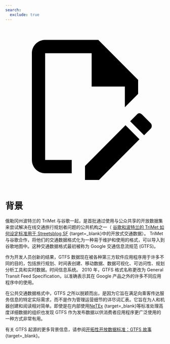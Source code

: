 ```yaml
---
search:
  exclude: true
---
```

<svg class="pencil" xmlns="http://www.w3.org/2000/svg" viewBox="0 0 24 24"><path d="M10 20H6V4h7v5h5v3.1l2-2V8l-6-6H6c-1.1 0-2 .9-2 2v16c0 1.1.9 2 2 2h4v-2m10.2-7c.1 0 .3.1.4.2l1.3 1.3c.2.2.2.6 0 .8l-1 1-2.1-2.1 1-1c.1-.1.2-.2.4-.2m0 3.9L14.1 23H12v-2.1l6.1-6.1 2.1 2.1Z"/></svg>

# 背景

俄勒冈州波特兰的 TriMet 与谷歌一起，是首批通过使用与公众共享的开放数据集来尝试解决在线交通旅行规划者问题的公共机构之一（ [谷歌和波特兰的 TriMet 如何设定标准用于 Streetsblog SF](https://sf.streetsblog.org/2010/01/05/how-google-and-portlands-trimet-set-the-standard-for-open-transit-data/) {target=\_blank}中的开放式交通数据）。 TriMet 与谷歌合作，将他们的交通数据格式化为一种易于维护和使用的格式，可以导入到谷歌地图中。这种交通数据格式最初被称为 Google 交通信息流规范 (GTFS)。

作为开发人员创新的结果，GTFS 数据现在被各种第三方软件应用程序用于许多不同的目的，包括旅行规划、时间表创建、移动数据、数据可视化、可访问性、规划分析工具和实时数据。时间信息系统。 2010 年，GTFS 格式名称更改为 General Transit Feed Specification，以准确表示其在 Google 产品之外的许多不同应用程序中的使用。

在公共交通数据格式中，GTFS 之所以脱颖而出，是因为它旨在满足向乘客传达服务信息的特定实际需求，而不是作为管理运营细节的详尽词汇表。它旨在为人和机器创建和阅读相对简单。即使是在内部使用[NeTEx](https://netex-cen.eu/) {target=\_blank}等标准处理高度详细数据的组织也发现 GTFS 作为发布数据以供消费者应用程序更广泛使用的一种方式非常有用。

有关 GTFS 起源的更多背景信息，请参阅[开拓性开放数据标准：GTFS 故事](https://beyondtransparency.org/chapters/part-2/pioneering-open-data-standards-the-gtfs-story/){target=\_blank}。
